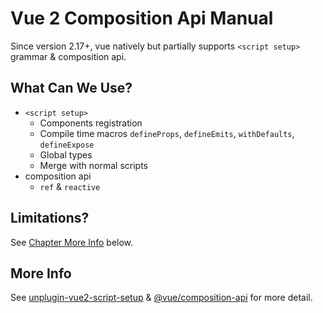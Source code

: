 # Vue 2 Composition Api Manual

Since version 2.17+, vue natively but partially supports `<script setup>` grammar & composition api.

## What Can We Use?

- `<script setup>`
  - Components registration
  - Compile time macros `defineProps`, `defineEmits`, `withDefaults`, `defineExpose`
  - Global types
  - Merge with normal scripts
- composition api
  - `ref` & `reactive`

## Limitations?

See [Chapter More Info](#more-info) below.

## More Info

See [unplugin-vue2-script-setup](https://github.com/unplugin/unplugin-vue2-script-setup) & [@vue/composition-api](https://github.com/vuejs/composition-api) for more detail.
